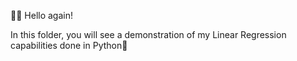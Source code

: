 👋🏾 Hello again!

In this folder, you will see a demonstration of my Linear Regression capabilities done in Python🐍
